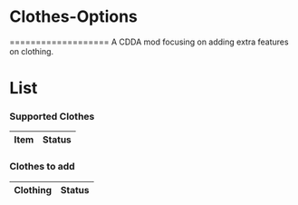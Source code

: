# Clothes-Options
===================
A CDDA mod focusing on adding extra features on clothing.

# List
### Supported Clothes
| Item | Status |
| ---- | ------ |

### Clothes to add
| Clothing | Status |
| -------- | ------ |
